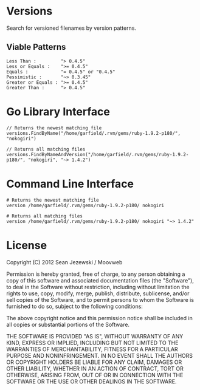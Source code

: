 # Versions #

Search for versioned filenames by version patterns.

## Viable Patterns ##

    Less Than :         "> 0.4.5"
    Less or Equals :    ">= 0.4.5"
    Equals :            "= 0.4.5" or "0.4.5"
    Pessimistic :       "~> 0.3.45"
    Greater or Equals : ">= 0.4.5"
    Greater Than :      "> 0.4.5"


# Go Library Interface #

    // Returns the newest matching file
    versions.FindByName("/home/garfield/.rvm/gems/ruby-1.9.2-p180/", "nokogiri")

    // Returns all matching files
    versions.FindByNameAndVersion("/home/garfield/.rvm/gems/ruby-1.9.2-p180/", "nokogiri", "~> 1.4.2")


# Command Line Interface #

    # Returns the newest matching file
    version /home/garfield/.rvm/gems/ruby-1.9.2-p180/ nokogiri

    # Returns all matching files
    version /home/garfield/.rvm/gems/ruby-1.9.2-p180/ nokogiri "~> 1.4.2"


# License #

Copyright (C) 2012 Sean Jezewski / Moovweb

Permission is hereby granted, free of charge, to any person obtaining a copy of this software and associated documentation files (the "Software"), to deal in the Software without restriction, including without limitation the rights to use, copy, modify, merge, publish, distribute, sublicense, and/or sell copies of the Software, and to permit persons to whom the Software is furnished to do so, subject to the following conditions:

The above copyright notice and this permission notice shall be included in all copies or substantial portions of the Software.

THE SOFTWARE IS PROVIDED "AS IS", WITHOUT WARRANTY OF ANY KIND, EXPRESS OR IMPLIED, INCLUDING BUT NOT LIMITED TO THE WARRANTIES OF MERCHANTABILITY, FITNESS FOR A PARTICULAR PURPOSE AND NONINFRINGEMENT. IN NO EVENT SHALL THE AUTHORS OR COPYRIGHT HOLDERS BE LIABLE FOR ANY CLAIM, DAMAGES OR OTHER LIABILITY, WHETHER IN AN ACTION OF CONTRACT, TORT OR OTHERWISE, ARISING FROM, OUT OF OR IN CONNECTION WITH THE SOFTWARE OR THE USE OR OTHER DEALINGS IN THE SOFTWARE.